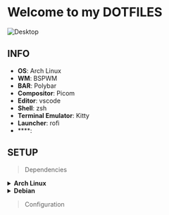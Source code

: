 # Welcome to my DOTFILES

<img src="https://raw.githubusercontent.com/death-grin/dotfiles/main/assets/desktop-002.png?token=GHSAT0AAAAAAB63G2CTXZXZ2B3YUTGYU33IY7OQAPA" alt="Desktop" />

## INFO

- **OS**: Arch Linux
- **WM**: BSPWM
- **BAR**: Polybar
- **Compositor**: Picom
- **Editor**: vscode
- **Shell**: zsh
- **Terminal Emulator**: Kitty
- **Launcher**: rofi
- ****:

## SETUP

> Dependencies
<details>
    <summary><b>Arch Linux</b></summary>

```bash
pacman -S bspwm sxhkd picom nitrogen rofi
```

```bash
yay -S betterlockscreen
```
</details>

<details>
    <summary><b>Debian</b></summary>

```bash
apt install bspwm sxhkd picom nitrogen rofi
```
</details>

> Configuration